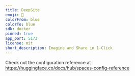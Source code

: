 ```yaml
---
title: DeepSite
emoji: 🐳
colorFrom: blue
colorTo: blue
sdk: docker
pinned: true
app_port: 5173
license: mit
short_description: Imagine and Share in 1-Click
---
```


Check out the configuration reference at https://huggingface.co/docs/hub/spaces-config-reference
